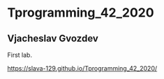 # Tprogramming_42_2020

## Vjacheslav Gvozdev

First lab.

https://slava-129.github.io/Tprogramming_42_2020/
